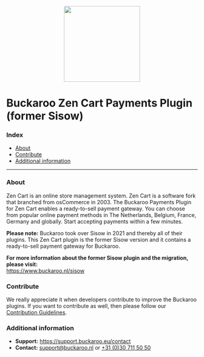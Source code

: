 <p align="center">
  <img src="https://www.buckaroo.nl/media/3601/sisow_zencart.png" width="200px" position="center">
</p>

# Buckaroo Zen Cart Payments Plugin (former Sisow)

### Index
- [About](#about)
- [Contribute](#contribute)
- [Additional information](#additional-information)
---

### About

Zen Cart is an online store management system. Zen Cart is a software fork that branched from osCommerce in 2003.
The Buckaroo Payments Plugin for Zen Cart enables a ready-to-sell payment gateway. You can choose from popular online payment methods in The Netherlands, Belgium, France, Germany and globally. Start accepting payments within a few minutes.

**Please note:** Buckaroo took over Sisow in 2021 and thereby all of their plugins. This Zen Cart plugin is the former Sisow version and it contains a ready-to-sell payment gateway for Buckaroo.

**For more information about the former Sisow plugin and the migration, please visit:** <br>https://www.buckaroo.nl/sisow

### Contribute
We really appreciate it when developers contribute to improve the Buckaroo plugins.
If you want to contribute as well, then please follow our [Contribution Guidelines](CONTRIBUTING.md).

### Additional information
- **Support:** https://support.buckaroo.eu/contact
- **Contact:** [support@buckaroo.nl](mailto:support@buckaroo.nl) or [+31 (0)30 711 50 50](tel:+310307115050)

